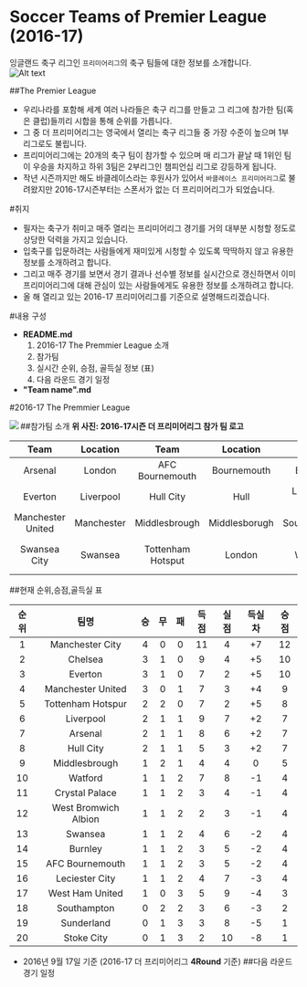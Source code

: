 # Soccer Teams of Premier League (2016-17)
잉글랜드 축구 리그인 `프리미어리그`의 축구 팀들에 대한 정보를 소개합니다.<br>
![Alt text](https://s3-eu-central-1.amazonaws.com/centaur-wp/creativereview/prod/content/uploads/2016/02/Premier_League_Rebrands_DesignStudio_02.jpg "2016-17 England Premier League Logo")

##The Premier League
* 우리나라를 포함해 세계 여러 나라들은 축구 리그를 만들고 그 리그에 참가한 팀(혹은 클럽)들끼리 시합을 통해 순위를 가릅니다.
* 그 중 더 프리미어리그는 영국에서 열리는 축구 리그들 중 가장 수준이 높으며 1부 리그로도 불립니다.
* 프리미어리그에는 20개의 축구 팀이 참가할 수 있으며 매 리그가 끝날 때 1위인 팀이 우승을 차지하고 하위 3팀은 2부리그인 챔피언십 리그로 강등하게 됩니다.
* 작년 시즌까지만 해도 바클레이스라는 후원사가 있어서 `바클레이스 프리미어리그`로 불려왔지만 2016-17시즌부터는 스폰서가 없는 더 프리미어리그가 되었습니다.

#취지
* 필자는 축구가 취미고 매주 열리는 프리미어리그 경기를 거의 대부분 시청할 정도로 상당한 덕력을 가지고 있습니다.
* 입축구를 입문하려는 사람들에게 재미있게 시청할 수 있도록 딱딱하지 않고 유용한 정보를 소개하려고 합니다.
* 그리고 매주 경기를 보면서 경기 결과나 선수별 정보를 실시간으로 갱신하면서 이미 프리미어리그에 대해 관심이 있는 사람들에게도 유용한 정보를 소개하려고 합니다.
* 올 해 열리고 있는 2016-17 프리미어리그를 기준으로 설명해드리겠습니다.


#내용 구성
  - **README.md**
    1. 2016-17 The Premmier League 소개
      1. 참가팀
      2. 실시간 순위, 승점, 골득실 정보 (표)
      3. 다음 라운드 경기 일정
  - **"Team name".md**

#2016-17 The Premmier League

##참가팀 소개
<img  src="http://66.media.tumblr.com/fd2904575d0d7f492cfa123b49697f2e/tumblr_o7wfilhWV91rgbsvxo1_1280.png" align=left>
**위 사진: 2016-17시즌 더 프리미어리그 참가 팀 로고**

|    Team    | Location |    Team    | Location |    Team    | Location |    Team    | Location |    Team    | Location |
|:--------:|:--------:|:--------:|:--------:|:--------:|:--------:|:--------:|:--------:|:--------:|:--------:|
| Arsenal | London | AFC Bournemouth | Bournemouth | Burnley | Burnley | Chelsea | London | Crystal Palace | London |
| Everton | Liverpool | Hull City | Hull | Leicester City | Leicester | Liverpool | Liverpool | Manchester City | Manchester |
| Manchester United | Manchester | Middlesbrough | Middlesborugh | Southampton | Southampton | Stoke City | Stoke-on-Trent | Sunderland | Sunderland |
| Swansea City | Swansea | Tottenham Hotsput | London | Watford | Watford | West Bromwich Albion | West Bromwich | West Ham United | London |


##현재 순위,승점,골득실 표

| 순위 |         팀명         | 승 | 무 | 패 | 득점 | 실점 | 득실차 | 승점 |
|:----:|:--------------------:|:--:|:--:|:--:|:----:|:----:|:------:|:----:|
|   1  |    Manchester City   |  4 |  0 |  0 |  11  |   4  |   +7   |  12  |
|   2  |        Chelsea       |  3 |  1 |  0 |   9  |   4  |   +5   |  10  |
|   3  |        Everton       |  3 |  1 |  0 |   7  |   2  |   +5   |  10  |
|   4  |   Manchester United  |  3 |  0 |  1 |   7  |   3  |   +4   |   9  |
|   5  |   Tottenham Hotspur  |  2 |  2 |  0 |   7  |   2  |   +5   |   8  |
|   6  |       Liverpool      |  2 |  1 |  1 |   9  |   7  |   +2   |   7  |
|   7  |        Arsenal       |  2 |  1 |  1 |   8  |   6  |   +2   |   7  |
|   8  |       Hull City      |  2 |  1 |  1 |   5  |   3  |   +2   |   7  |
|   9  |     Middlesbrough    |  1 |  2 |  1 |   4  |   4  |    0   |   5  |
|  10  |        Watford       |  1 |  1 |  2 |   7  |   8  |   -1   |   4  |
|  11  |    Crystal Palace    |  1 |  1 |  2 |   3  |   4  |   -1   |   4  |
|  12  | West Bromwich Albion |  1 |  1 |  2 |   2  |   3  |   -1   |   4  |
|  13  |        Swansea       |  1 |  1 |  2 |   4  |   6  |   -2   |   4  |
|  14  |        Burnley       |  1 |  1 |  2 |   3  |   5  |   -2   |   4  |
|  15  |    AFC Bournemouth   |  1 |  1 |  2 |   3  |   5  |   -2   |   4  |
|  16  |    Leciester City    |  1 |  1 |  2 |   4  |   7  |   -3   |   4  |
|  17  |    West Ham United   |  1 |  0 |  3 |   5  |   9  |   -4   |   3  |
|  18  |      Southampton     |  0 |  2 |  2 |   3  |   6  |   -3   |   2  |
|  19  |      Sunderland      |  0 |  1 |  3 |   3  |   8  |   -5   |   1  |
|  20  |      Stoke City      |  0 |  1 |  3 |   2  |  10  |   -8   |   1  |

- 2016년 9월 17일 기준 (2016-17 더 프리미어리그 __4Round__ 기준)
##다음 라운드 경기 일정
##
##